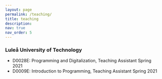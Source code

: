```yaml
---
layout: page
permalink: /teaching/
title: teaching
description:
nav: true
nav_order: 5
---
```


### Luleå University of Technology

- D0028E: Programming and Digitalization, Teaching Assistant Spring 2021
- D0009E: Introduction to Programming, Teaching Assistant Spring 2021

